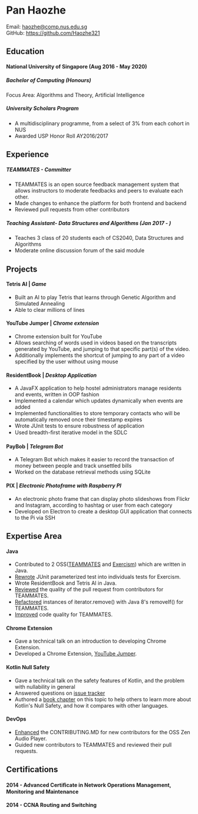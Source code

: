 # Pan Haozhe

Email: haozhe@comp.nus.edu.sg  
GitHub: <https://github.com/Haozhe321>

## Education

#### National University of Singapore (Aug 2016 - May 2020)
##### Bachelor of Computing (Honours)  
Focus Area: Algorithms and Theory, Artificial Intelligence
##### University Scholars Program
- A multidisciplinary programme, from a select of 3% from each cohort in NUS
- Awarded USP Honor Roll AY2016/2017

## Experience

##### TEAMMATES - Committer
* TEAMMATES is an open source feedback management system that allows instructors to moderate feedbacks and peers to evaluate each other.
* Made changes to enhance the platform for both frontend and backend
* Reviewed pull requests from other contributors

##### Teaching Assistant- Data Structures and Algorithms (Jan 2017 - )
* Teaches 3 class of 20 students each of CS2040, Data Structures and Algorithms
* Moderate online discussion forum of the said module

## Projects
#### Tetris AI | *Game*
* Built an AI to play Tetris that learns through Genetic Algorithm and Simulated Annealing
* Able to clear millions of lines  

#### YouTube Jumper |  *Chrome extension*
* Chrome extension built for YouTube
* Allows searching of words used in videos based on the transcripts generated by YouTube, and jumping to that specific part(s) of the video.
* Additionally implements the shortcut of jumping to any part of a video specified by the user without using mouse

#### ResidentBook | *Desktop Application*
* A JavaFX application to help hostel administrators manage residents and events, written in OOP fashion
* Implemented a calendar which updates dynamically when events are added
* Implemented functionalities to store temporary contacts who will be automatically removed once their timestamp expires
* Wrote JUnit tests to ensure robustness of application
* Used breadth-ﬁrst iterative model in the SDLC

#### PayBob | *Telegram Bot*
* A Telegram Bot which makes it easier to record the transaction of money between people and track unsettled bills
* Worked on the database retrieval methods using SQLite

#### PIX | *Electronic Photoframe with Raspberry PI*
* An electronic photo frame that can display photo slideshows from Flickr and Instagram, according to hashtag or user from each category
* Developed on Electron to create a desktop GUI application that connects to the Pi via SSH

## Expertise Area
#### Java
* Contributed to 2 OSS([TEAMMATES](https://github.com/TEAMMATES/teammates) and [Exercism](https://github.com/exercism/java)) which are written in Java.
* [Rewrote](https://github.com/exercism/java/pull/1316) JUnit parameterized test into individuals tests for Exercism.
* Wrote ResidentBook and Tetris AI in Java.
* [Reviewed](https://github.com/TEAMMATES/teammates/pulls?utf8=%E2%9C%93&q=is%3Apr+assignee%3AHaozhe321+) the quality of the pull request from contributors for TEAMMATES.
* [Refactored](https://github.com/TEAMMATES/teammates/pull/8232) instances of iterator.remove() with Java 8's removeIf() for TEAMMATES.
* [Improved](https://github.com/TEAMMATES/teammates/pull/8739) code quality for TEAMMATES.  

#### Chrome Extension
* Gave a technical talk on an introduction to developing Chrome Extension.  
* Developed a Chrome Extension, [YouTube Jumper](https://github.com/Haozhe321/chrome-YouTube-Jumper).

#### Kotlin Null Safety
* Gave a technical talk on the safety features of Kotlin, and the problem with nullability in general
* Answered questions on [issue tracker](https://github.com/nus-cs3281/2018/issues/26)
* Authored a [book chapter](https://github.com/se-edu/learningresources/blob/master/contents/kotlin/NullSafety.md) on this topic to help others to learn more about Kotlin's Null Safety, and how it compares with other languages.  

#### DevOps
* [Enhanced](https://github.com/zen-audio-player/zen-audio-player.github.io/pull/282) the CONTRIBUTING.MD for new contributors for the OSS Zen Audio Player.
* Guided new contributors to TEAMMATES and reviewed their pull requests.


## Certifications

#### 2014 - Advanced Certiﬁcate in Network Operations Management, Monitoring and Maintenance

#### 2014 - CCNA Routing and Switching
